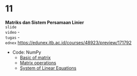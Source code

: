 # 11
**Matriks dan Sistem Persamaan Linier** \
`slide`  \
`video` - \
`tugas` - \
`ednex` https://edunex.itb.ac.id/courses/48923/preview/171792

+ Code: NumPy
  - [Basic of matrix](https://github.com/dudung/python/tree/main/src/import/external/numpy/matrix/basics)
  - [Matrix operations](https://github.com/dudung/python/tree/main/src/import/external/numpy/matrix/operation)
  - [System of Linear Equations](https://github.com/dudung/python/tree/main/src/import/external/numpy/matrix/sle)
